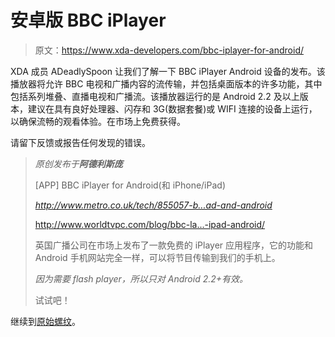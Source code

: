 # 安卓版 BBC iPlayer

> 原文：<https://www.xda-developers.com/bbc-iplayer-for-android/>

XDA 成员 ADeadlySpoon 让我们了解一下 BBC iPlayer Android 设备的发布。该播放器将允许 BBC 电视和广播内容的流传输，并包括桌面版本的许多功能，其中包括系列堆叠、直播电视和广播流。该播放器运行的是 Android 2.2 及以上版本，建议在具有良好处理器、闪存和 3G(数据套餐)或 WIFI 连接的设备上运行，以确保流畅的观看体验。在市场上免费获得。

请留下反馈或报告任何发现的错误。

> *原创发布于**阿德利斯庞***
> 
> [APP] BBC iPlayer for Android(和 iPhone/iPad)
> 
> *http://www.metro.co.uk/tech/855057-b...ad-and-android*
> 
> http://www.worldtvpc.com/blog/bbc-la...-ipad-android/
> 
> 英国广播公司在市场上发布了一款免费的 iPlayer 应用程序，它的功能和 Android 手机网站完全一样，可以将节目传输到我们的手机上。
> 
> *因为需要 flash player，所以只对 Android 2.2+有效。*
> 
> 试试吧！

继续到[原始螺纹](http://forum.xda-developers.com/showthread.php?p=11419364#post11419364)。